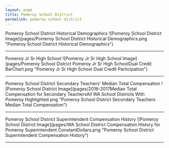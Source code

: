 ```yaml
---
layout: page
title: Pomeroy School District
permalink: pomeroy school district
---
```



Pomeroy School District Historical Demographics
![Pomeroy School District Image](pages/Pomeroy School District Historical Demographics.png "Pomeroy School District Historical Demographics")

___

Pomeroy Jr Sr High School
![Pomeroy Jr Sr High School Image](pages/Pomeroy School District Pomeroy Jr Sr High SchoolDual Credit BarChart.png "Pomeroy Jr Sr High School Dual Credit Participation")

___

Pomeroy School District Secondary Teachers' Median Total Compensation
![Pomeroy School District Image](pages/2016-2017Median Total Compensation for Secondary TeachersAll WA School Districts With Pomeroy Highlighted.png "Pomeroy School District Secondary Teachers Median Total Compensation")

___

Pomeroy School District Superintendent Compensation History
![Pomeroy School District Image](pages/WA School District Compensation History for Pomeroy Superintendent ConstantDollars.png "Pomeroy School District Superintendent Compensation History")

___

